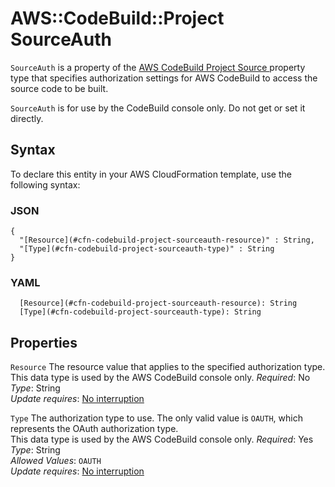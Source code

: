 # AWS::CodeBuild::Project SourceAuth<a name="aws-properties-codebuild-project-sourceauth"></a>

 `SourceAuth` is a property of the [AWS CodeBuild Project Source ](https://docs.aws.amazon.com/AWSCloudFormation/latest/UserGuide/aws-properties-codebuild-project-source.html) property type that specifies authorization settings for AWS CodeBuild to access the source code to be built\. 

 `SourceAuth` is for use by the CodeBuild console only\. Do not get or set it directly\. 

## Syntax<a name="aws-properties-codebuild-project-sourceauth-syntax"></a>

To declare this entity in your AWS CloudFormation template, use the following syntax:

### JSON<a name="aws-properties-codebuild-project-sourceauth-syntax.json"></a>

```
{
  "[Resource](#cfn-codebuild-project-sourceauth-resource)" : String,
  "[Type](#cfn-codebuild-project-sourceauth-type)" : String
}
```

### YAML<a name="aws-properties-codebuild-project-sourceauth-syntax.yaml"></a>

```
  [Resource](#cfn-codebuild-project-sourceauth-resource): String
  [Type](#cfn-codebuild-project-sourceauth-type): String
```

## Properties<a name="aws-properties-codebuild-project-sourceauth-properties"></a>

`Resource`  <a name="cfn-codebuild-project-sourceauth-resource"></a>
 The resource value that applies to the specified authorization type\.   
 This data type is used by the AWS CodeBuild console only\. 
*Required*: No  
*Type*: String  
*Update requires*: [No interruption](https://docs.aws.amazon.com/AWSCloudFormation/latest/UserGuide/using-cfn-updating-stacks-update-behaviors.html#update-no-interrupt)

`Type`  <a name="cfn-codebuild-project-sourceauth-type"></a>
The authorization type to use\. The only valid value is `OAUTH`, which represents the OAuth authorization type\.  
 This data type is used by the AWS CodeBuild console only\. 
*Required*: Yes  
*Type*: String  
*Allowed Values*: `OAUTH`  
*Update requires*: [No interruption](https://docs.aws.amazon.com/AWSCloudFormation/latest/UserGuide/using-cfn-updating-stacks-update-behaviors.html#update-no-interrupt)